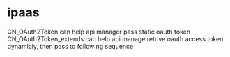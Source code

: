 # ipaas

CN_OAuth2Token can help api manager pass static oauth token
CN_OAuth2Token_extends can help api manage retrive oauth access token dynamicly, then pass to following sequence
